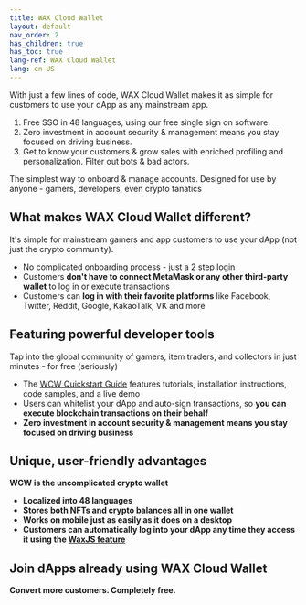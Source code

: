 ```yaml
---
title: WAX Cloud Wallet
layout: default
nav_order: 2
has_children: true
has_toc: true
lang-ref: WAX Cloud Wallet
lang: en-US
---
```


With just a few lines of code, WAX Cloud Wallet makes it as simple for customers to use your dApp as any mainstream app.

1. Free SSO in 48 languages, using our free single sign on software.
2. Zero investment in account security & management means you stay focused on driving business.
3. Get to know your customers & grow sales with enriched profiling and personalization. Filter out bots & bad actors.

The simplest way to onboard & manage accounts.
Designed for use by anyone - gamers, developers, even crypto fanatics

## What makes WAX Cloud Wallet different?
It's simple for mainstream gamers and app customers to use your dApp (not just the crypto community).

* No complicated onboarding process - just a 2 step login
* Customers <b>don't have to connect MetaMask or any other third-party wallet</b> to log in or execute transactions
* Customers can <b>log in with their favorite platforms</b> like Facebook, Twitter, Reddit, Google, KakaoTalk, VK and more

## Featuring powerful developer tools

Tap into the global community of gamers, item traders, and collectors in just minutes - for free (seriously)

* The [WCW Quickstart Guide](/en/wax-cloud-wallet/waxjs/waxjs_qstart) features tutorials, installation instructions, code samples, and a live demo
* Users can whitelist your dApp and auto-sign transactions, so <b>you can execute blockchain transactions on their behalf
* Zero investment in account security & management means you stay focused on driving business

## Unique, user-friendly advantages

WCW is the uncomplicated crypto wallet

* Localized into <b>48 languages</b>
* Stores both <b>NFTs and crypto balances</b> all in one wallet
* Works on <b>mobile</b> just as easily as it does on a desktop
* Customers can automatically log into your dApp any time they access it using the [WaxJS feature](/en/wax-cloud-wallet/waxjs/)

## Join dApps already using WAX Cloud Wallet

Convert more customers. Completely free.

